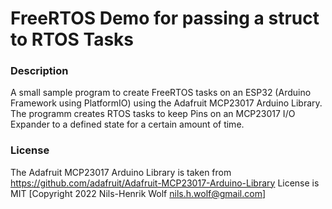 # FreeRTOS Demo for passing a struct to RTOS Tasks

### Description

A small sample program to create FreeRTOS tasks on an ESP32 (Arduino Framework using PlatformIO) using the Adafruit MCP23017 Arduino Library. 
The programm creates RTOS tasks to keep Pins on an MCP23017 I/O Expander to a defined state for a certain amount of time.


### License

The Adafruit MCP23017 Arduino Library is taken from https://github.com/adafruit/Adafruit-MCP23017-Arduino-Library 
License is MIT [Copyright 2022 Nils-Henrik Wolf nils.h.wolf@gmail.com]
